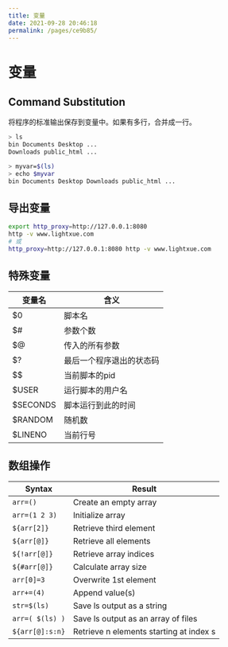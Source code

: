 ```yaml
---
title: 变量
date: 2021-09-28 20:46:18
permalink: /pages/ce9b85/
---
```


# 变量

## Command Substitution

将程序的标准输出保存到变量中。如果有多行，合并成一行。

```bash
> ls
bin Documents Desktop ...
Downloads public_html ...

> myvar=$(ls)
> echo $myvar
bin Documents Desktop Downloads public_html ...
```

## 导出变量

```bash
export http_proxy=http://127.0.0.1:8080
http -v www.lightxue.com
# 或
http_proxy=http://127.0.0.1:8080 http -v www.lightxue.com
```

## 特殊变量

变量名 | 含义
--- | ---
$0 | 脚本名
$# | 参数个数
$@ | 传入的所有参数
$? | 最后一个程序退出的状态码
$$ | 当前脚本的pid
$USER | 运行脚本的用户名
$SECONDS | 脚本运行到此的时间
$RANDOM | 随机数
$LINENO | 当前行号

## 数组操作

Syntax        | Result
---           | ---
`arr=()`        | Create an empty array
`arr=(1 2 3)`   | Initialize array
`${arr[2]}`     | Retrieve third element
`${arr[@]}`     | Retrieve all elements
`${!arr[@]}`    | Retrieve array indices
`${#arr[@]}`    | Calculate array size
`arr[0]=3`      | Overwrite 1st element
`arr+=(4)`      | Append value(s)
`str=$(ls)`     | Save ls output as a string
`arr=( $(ls) )` | Save ls output as an array of files
`${arr[@]:s:n}` | Retrieve n elements starting at index s
